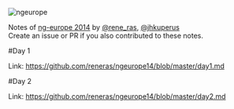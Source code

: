 
![ngeurope](https://www.dropbox.com/s/do6pb6bw7zp66mk/ng-europe-horizontal-on-black.png?dl=1)

Notes of [ng-europe 2014](http://ngeurope.org/) by [@rene_ras](http://twitter.com/rene_ras), [@jhkuperus](http://twitter.com/jhkuperus)  
Create an issue or PR if you also contributed to these notes.

#Day 1


Link: https://github.com/reneras/ngeurope14/blob/master/day1.md


#Day 2

Link: https://github.com/reneras/ngeurope14/blob/master/day2.md
